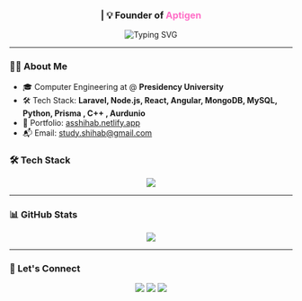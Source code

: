 
<h3 align="center">
 | 💡 Founder of <span style="color:#ff6ec7;">Aptigen</span>
</h3>

<p align="center">
  <img src="https://readme-typing-svg.demolab.com?font=Fira+Code&size=22&pause=1000&center=true&width=500&lines=Full+Stack+Engineer+%F0%9F%92%BB;ERP+%7C+AI+%7C+Automation+Expert;Founder+of+Aptigen+-+Big+Data+AI+Co.;CSE+Student+at+Presidency+University;Build.+Learn.+Disrupt.+Innovate." alt="Typing SVG" />
</p>

---

### 👨‍💻 About Me

- 🎓 Computer Engineering at @ **Presidency University**
- 🛠️ Tech Stack: **Laravel, Node.js, React, Angular, MongoDB, MySQL, Python, Prisma , C++ , Aurdunio**
- 💼 Portfolio: [asshihab.netlify.app](https://asshihab.netlify.app)
- 📬 Email: [study.shihab@gmail.com](mailto:study.shihab@gmail.com)

### 🛠️ Tech Stack

<p align="center">
  <img src="https://skillicons.dev/icons?i=php,laravel,nodejs,react,angular,ts,js,mysql,mongodb,docker,linux,git,vscode,tailwind,python,c++" />
</p>

---

### 📊 GitHub Stats

<p align="center">
  <img src="https://github-readme-activity-graph.vercel.app/graph?username=As-Shihab&theme=tokyo-night" />
</p>

---

### 💬 Let's Connect

<p align="center">
  <a href="mailto:study.shihab@gmail.com"><img src="https://img.shields.io/badge/Gmail-D14836?style=for-the-badge&logo=gmail&logoColor=white" /></a>
  <a href="https://www.linkedin.com/in/as-shihab" target="_blank"><img src="https://img.shields.io/badge/LinkedIn-0077B5?style=for-the-badge&logo=linkedin&logoColor=white" /></a>
  <a href="https://asshihab.netlify.app" target="_blank"><img src="https://img.shields.io/badge/Portfolio-black?style=for-the-badge&logo=vercel&logoColor=white" /></a>
</p>

